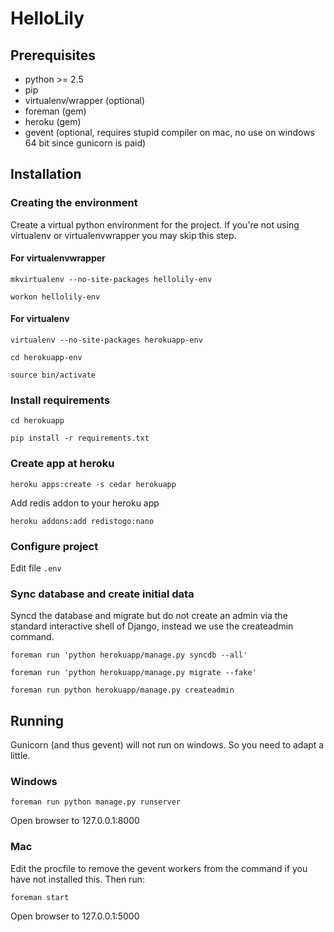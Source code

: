 # HelloLily #

## Prerequisites ##

- python >= 2.5
- pip
- virtualenv/wrapper (optional)
- foreman (gem)
- heroku (gem)
- gevent (optional, requires stupid compiler on mac, no use on windows 64 bit since gunicorn is paid)

## Installation ##

### Creating the environment ###

Create a virtual python environment for the project.
If you're not using virtualenv or virtualenvwrapper you may skip this step.

#### For virtualenvwrapper ####

```mkvirtualenv --no-site-packages hellolily-env```

```workon hellolily-env```

#### For virtualenv ####

```virtualenv --no-site-packages herokuapp-env```

```cd herokuapp-env```

```source bin/activate```

### Install requirements ###

```cd herokuapp```

```pip install -r requirements.txt```

### Create app at heroku ###

```heroku apps:create -s cedar herokuapp```

Add redis addon to your heroku app

```heroku addons:add redistogo:nano```

### Configure project ###

Edit file ```.env```

### Sync database and create initial data ###

Syncd the database and migrate but do not create an admin via the standard interactive shell of Django, instead we use the createadmin command.

```foreman run 'python herokuapp/manage.py syncdb --all'```

```foreman run 'python herokuapp/manage.py migrate --fake'```

```foreman run python herokuapp/manage.py createadmin```

## Running ##

Gunicorn (and thus gevent) will not run on windows. So you need to adapt a little.

### Windows ###

```foreman run python manage.py runserver```

Open browser to 127.0.0.1:8000

### Mac ###

Edit the procfile to remove the gevent workers from the command if you have not installed this. Then run:

```foreman start```

Open browser to 127.0.0.1:5000
